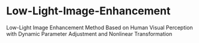 # Low-Light-Image-Enhancement
Low-Light Image Enhancement Method Based on Human Visual Perception with Dynamic Parameter Adjustment and Nonlinear Transformation
